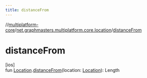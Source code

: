 ```yaml
---
title: distanceFrom
---
```

//[multiplatform-core](../../index.html)/[net.graphmasters.multiplatform.core.location](index.html)/[distanceFrom](distance-from.html)



# distanceFrom



[ios]\
fun [Location](-location/index.html#-975294955%2FExtensions%2F-708110912).[distanceFrom](distance-from.html)(location: [Location](-location/index.html#-975294955%2FExtensions%2F-708110912)): Length




